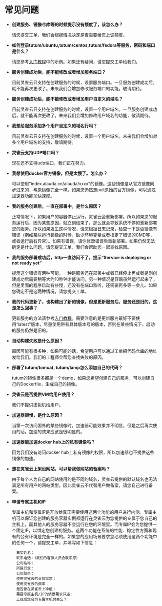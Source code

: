 # 常见问题

* **创建服务、镜像仓库等的时候提示没有额度了，该怎么办？**

	请您提交工单，我们会根据情况决定是否需要给您上调额度。


* **如何登录tutum/ubuntu,tutum/centos,tutum/fedora等服务，密码和端口是什么？**

	请您参考[入门教程](../tutorial/service-with-ssh.md)中的示例。如果还有疑问，请您提交工单给我们。


* **服务创建成功后，能不能修改或者增加服务端口？**

	目前灵雀云只支持在创建服务的时候，设置服务端口。一旦服务创建成功后，就不能再次更改了。未来我们会增加修改服务端口的功能，敬请期待。


* **服务创建成功后，能不能修改或者增加用户自定义的域名？**

	目前灵雀云只支持在创建服务的时候，设置一个用户域名。一旦服务创建成功后，就不能再次更改了。未来我们会增加修改用户域名的功能，敬请期待。


* **我想给服务添加多个用户自定义的域名行吗？**

	目前灵雀云只支持在创建服务的时候，设置一个用户域名。未来我们会增加对多个用户域名的支持，敬请期待。


* **灵雀云支持UDP端口吗？**

	现在还不支持udp端口，我们正在努力。


* **我想使用docker官方镜像，但是太慢了。怎么办？**

	可以使用“index.alauda.cn/alauda/xxxx”的镜像。这些镜像是从官方镜像同步过来的，与原镜像完全一样。如果您仍然想pull原始的官方镜像，可以通过[加速器](../feature/accelerator.md)功能加快速度。


* **我的服务创建后，一直在部署中，是什么原因？**

	正常情况下，如果用户的容器停止运行，灵雀云会重新部署。所以如果您的服务运行后，因为某些原因，就立刻结束了，那么就会导致系统不停的重新部署您的服务。所以如果发生这种情况，请您根据日志记录，检查一下是否镜像有错误（例如某些运行镜像的时候，缺少环境变量或者指定了错误的CMD等，或者运行后有异常）。如果有错误，请你修改错误后重新部署。如果仍然无法确定是什么问题，请您提交工单，我们会帮助您一起查找原因。


* **我的服务部署成功后，http一直访问不了。提示“Service is deploying or not ready yet”**

	提示这个错误有两种可能，一种是服务还在部署中或者已经停止再或者是刚创建成功后需要稍等大约10秒钟才能访问。另一种情况是容器虽然运行起来了，但是里面的程序启动有些慢，还没有在端口监听，还需要再多等一会儿。如果您确定不是这两种情况，请您提交工单。


* **我的代码更新了，也构建出了新的镜像，但是更新服务后，服务还是旧的，这是怎么回事？**

	更新服务的方法请参考[入门教程](../tutorial/autobuild.md)。需要注意的是更新服务最好不要使用“latest”版本，尽量使用带有具体版本号的版本，否则在某些情况下，启动的服务仍然是旧的。


* **自动构建失败是什么原因？**

	原因可能有很多种，如果可能的话，希望用户可以通过工单把代码仓库的地址发给我们。我们的工程师会帮您查找失败的原因。


* **部署了tutum/tomcat, tutum/lamp怎么添加自己的代码？**

	tutum的镜像很多都是一个demo，如果您希望创建自己的服务，可以创建自己的Dockerfile，生成自己的镜像。


* **灵雀云是否提供VM给用户使用？**

	我们不提供虚拟机给用户。


* **加速器很慢，是什么原因？**

	当第一次访问国外的某些镜像时，加速器可能效果并不明显，但是之后再次使用的话，加速的效果应该是很明显的。


* **加速器能加速docker hub上的私有镜像吗？**

	因为我们没有访问docker hub上私有镜像的权限，所以加速器也不提供这些镜像的加速。


* **想在灵雀云上架设网站，可以帮我做网站的备案吗？**

	由于每个人为自己的网站使用的是不同的域名，灵雀云提供的默认域名也无法满足所有用户的网站类型。因此灵雀云不代替用户做备案，请您自己进行备案。


* **申请专属主机和IP**

	专属主机和专属IP是开放给真正需要使用这两个功能的用户进行内测。专属主机可以保证您创建的服务容器实例都运行在灵雀云为您提供的专属于您自己的主机上，而其他人的服务容器不会运行在您的环境里。而专属IP会为您提供一个固定IP，以绑定您创建的服务。这两个功能在系统的性能、稳定性方面和现有的公有环境是完全一样的。如果您的应用场景要求您必须使用这两个功能中的任何一个，请提交工单，并填写如下信息：

		真实姓名：
		联系电话：（我们的客服人员会联系您）
		公司名称：
		所属行业：
		公司职务：
		使用灵雀云的业务需求：
		使用灵雀云的频率：
		是否曾在灵雀云上冲值：
		需要专属主机/IP的情景需求详述：
		上线后您会为专属主机付费么？
